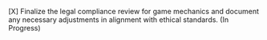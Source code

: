 [X] Finalize the legal compliance review for game mechanics and document any necessary adjustments in alignment with ethical standards. (In Progress)